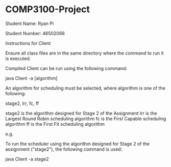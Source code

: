 # COMP3100-Project

Student Name: Ryan Pi

Student Number: 46502068

Instructions for Client

Ensure all class files are in the same directory where the command to run it is executed.

Compiled Client can be run using the following command:

java Client -a [algorithm]

An algorithm for scheduling must be selected, where algorithm is one of the following:

stage2, lrr, fc, ff

stage2 is the algorithm designed for Stage 2 of the Assignment
lrr is the Largest Round Robin scheduling algorithm
fc is the First Capable scheduling algorithm
ff is the First Fit scheduling algorithm

e.g.

To run the scheduler using the algorithm designed for Stage 2 of the assignment ("stage2"), the following command is used:

java Client -a stage2
